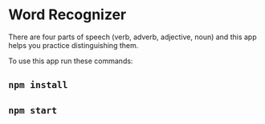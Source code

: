 # Word Recognizer

There are four parts of speech (verb, adverb, adjective, noun) and this app helps you practice distinguishing them.

To use this app run these commands:

## `npm install`

## `npm start`
